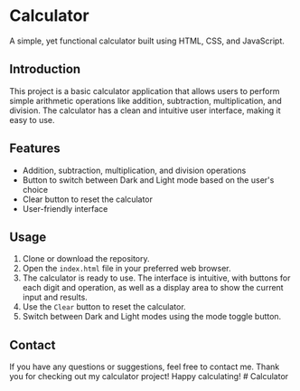 # Calculator

A simple, yet functional calculator built using HTML, CSS, and JavaScript.

## Introduction

This project is a basic calculator application that allows users to perform simple arithmetic operations like addition, subtraction, multiplication, and division. The calculator has a clean and intuitive user interface, making it easy to use.

## Features

- Addition, subtraction, multiplication, and division operations
- Button to switch between Dark and Light mode based on the user's choice
- Clear button to reset the calculator
- User-friendly interface

## Usage

1. Clone or download the repository.
2. Open the `index.html` file in your preferred web browser.
3. The calculator is ready to use. The interface is intuitive, with buttons for each digit and operation, as well as a display area to show the current input and results.
4. Use the `Clear` button to reset the calculator.
5. Switch between Dark and Light modes using the mode toggle button.

## Contact

If you have any questions or suggestions, feel free to contact me.
Thank you for checking out my calculator project! Happy calculating!
#   C a l c u l a t o r  
 